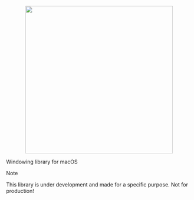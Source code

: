 <p align="center">
  <img src="https://github.com/user-attachments/assets/61dd51e4-00ce-4f4f-9220-0c98c9e80d8f" width="400" />
</p>
<!---<img src="https://github.com/user-attachments/assets/056790d8-98a6-4854-ae1d-808b95849905" width="600" /> -->

Windowing library for macOS

> [!NOTE]
> This library is under development and made for a specific purpose.
> Not for production!
